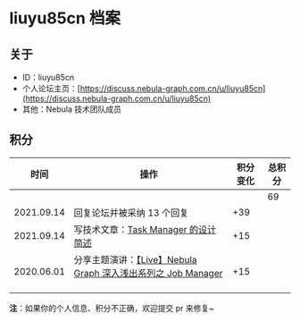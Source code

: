 # liuyu85cn 档案

## 关于

- ID：liuyu85cn
- 个人论坛主页：[https://discuss.nebula-graph.com.cn/u/liuyu85cn](https://discuss.nebula-graph.com.cn/u/liuyu85cn)
- 其他：Nebula 技术团队成员

## 积分

| 时间 | 操作 | 积分变化 | 总积分  |
| --- | --- | --- | --- |
|  |  |  | 69 |
| 2021.09.14 | 回复论坛并被采纳 13 个回复 | +39 |  |
| 2021.09.14 | 写技术文章：[Task Manager 的设计简述](https://discuss.nebula-graph.com.cn/t/topic/723)​ ​| +15 |  |
| 2020.06.01 | 分享主题演讲：[【Live】Nebula Graph 深入浅出系列之 Job Manager](https://www.bilibili.com/video/BV1AK411p775?spm_id_from=333.999.0.0)​ ​| +15 |  |

**注**：如果你的个人信息、积分不正确，欢迎提交 pr 来修复~